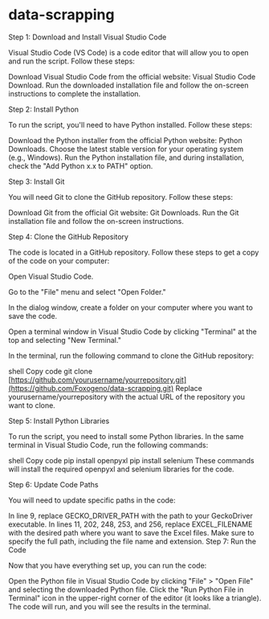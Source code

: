 # data-scrapping

Step 1: Download and Install Visual Studio Code

Visual Studio Code (VS Code) is a code editor that will allow you to open and run the script. Follow these steps:

Download Visual Studio Code from the official website: Visual Studio Code Download.
Run the downloaded installation file and follow the on-screen instructions to complete the installation.

Step 2: Install Python

To run the script, you'll need to have Python installed. Follow these steps:

Download the Python installer from the official Python website: Python Downloads.
Choose the latest stable version for your operating system (e.g., Windows).
Run the Python installation file, and during installation, check the "Add Python x.x to PATH" option.

Step 3: Install Git

You will need Git to clone the GitHub repository. Follow these steps:

Download Git from the official Git website: Git Downloads.
Run the Git installation file and follow the on-screen instructions.

Step 4: Clone the GitHub Repository

The code is located in a GitHub repository. Follow these steps to get a copy of the code on your computer:

Open Visual Studio Code.

Go to the "File" menu and select "Open Folder."

In the dialog window, create a folder on your computer where you want to save the code.

Open a terminal window in Visual Studio Code by clicking "Terminal" at the top and selecting "New Terminal."

In the terminal, run the following command to clone the GitHub repository:

shell
Copy code
git clone [https://github.com/yourusername/yourrepository.git](https://github.com/Foxogeno/data-scrapping.git)
Replace yourusername/yourrepository with the actual URL of the repository you want to clone.

Step 5: Install Python Libraries

To run the script, you need to install some Python libraries. In the same terminal in Visual Studio Code, run the following commands:

shell
Copy code
pip install openpyxl
pip install selenium
These commands will install the required openpyxl and selenium libraries for the code.

Step 6: Update Code Paths

You will need to update specific paths in the code:

In line 9, replace GECKO_DRIVER_PATH with the path to your GeckoDriver executable.
In lines 11, 202, 248, 253, and 256, replace EXCEL_FILENAME with the desired path where you want to save the Excel files. Make sure to specify the full path, including the file name and extension.
Step 7: Run the Code

Now that you have everything set up, you can run the code:

Open the Python file in Visual Studio Code by clicking "File" > "Open File" and selecting the downloaded Python file.
Click the "Run Python File in Terminal" icon in the upper-right corner of the editor (it looks like a triangle).
The code will run, and you will see the results in the terminal.
